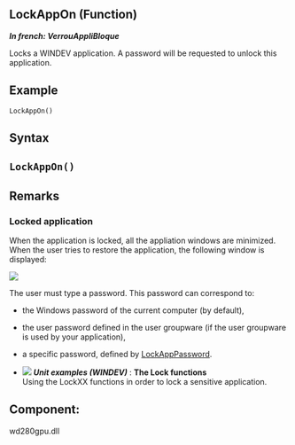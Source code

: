 
## LockAppOn (Function)

***In french: VerrouAppliBloque***



<a name="XUse"></a>
<a name="Use"></a>
<a name="description"></a>
Locks a WINDEV application. A password will be requested to unlock this application.
<a name="Example1"></a>
<a name="sample_code"></a>

## Example


```wl
LockAppOn()
```

<a name="XSYNTAX"></a>
<a name="SYNTAX1"></a>

## Syntax

`LockAppOn()`
---



<a name="NOTE0"></a>
<a name="NOTE0_1"></a>

## Remarks




### Locked application
<a name="locked_application_ELTPARAGRAPHE000030"></a>

When the application is locked, all the appliation windows are minimized. When the user tries to restore the application, the following window is displayed:

![](https://doc.pcsoft.fr/en-US/images/image.awp?langid=3&name=Verrouappli.gif)


The user must type a password. This password can correspond to:

- the Windows password of the current computer (by default), 

- the user password defined in the user groupware (if the user groupware is used by your application), 

- a specific password, defined by [LockAppPassword](../WDLang6/1000017010.md).





- ![](https://doc.pcsoft.fr/en-US/images/image.awp?langid=3&name=TheLockfunctions.gif) ***Unit examples (WINDEV)*** : **The Lock functions** <br>Using the LockXX functions in order to lock a sensitive application.



<a name="XComponent"></a>

## Component:
wd280gpu.dll
